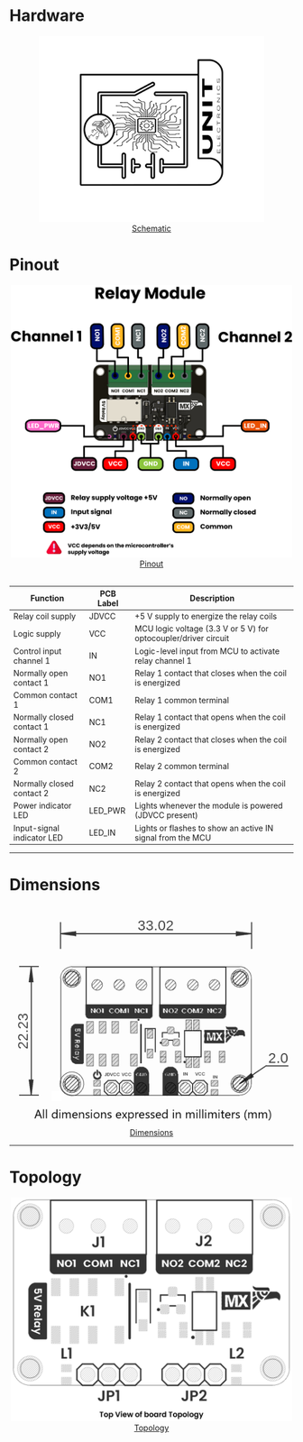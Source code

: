 # Hardware

<div align="center">
    <a href="resources/img/Schematics_icon.jpg"><img src="resources/img/Schematics_icon.jpg" width="400px"><br/>Schematic</a>
    <br/>

</div>

# Pinout

<div align="center">
    <a href="resources/unit_pinout_v_0_0_1_ue0082_relay_en.jpg"><img src="resources/unit_pinout_v_0_0_1_ue0082_relay_en.jpg" width="500px"><br/>Pinout</a>
    <br/>
    <br/>
</div>

<div align="center">

| Function                    | PCB Label | Description                                                      |
|-----------------------------|-----------|------------------------------------------------------------------|
| Relay coil supply           | JDVCC     | +5 V supply to energize the relay coils                          |
| Logic supply                | VCC       | MCU logic voltage (3.3 V or 5 V) for optocoupler/driver circuit  |
| Control input channel 1     | IN        | Logic-level input from MCU to activate relay channel 1           |
| Normally open contact 1     | NO1       | Relay 1 contact that closes when the coil is energized           |
| Common contact 1            | COM1      | Relay 1 common terminal                                          |
| Normally closed contact 1   | NC1       | Relay 1 contact that opens when the coil is energized            |
| Normally open contact 2     | NO2       | Relay 2 contact that closes when the coil is energized           |
| Common contact 2            | COM2      | Relay 2 common terminal                                          |
| Normally closed contact 2   | NC2       | Relay 2 contact that opens when the coil is energized            |
| Power indicator LED         | LED_PWR   | Lights whenever the module is powered (JDVCC present)            |
| Input-signal indicator LED  | LED_IN    | Lights or flashes to show an active IN signal from the MCU       |

</div>


---

# Dimensions

<div align="center">
    <a href="resources/dimensions.png"><img src="resources/dimensions.png" width="500px"><br/>Dimensions</a>
    <br/>


</div>

---

# Topology

<div align="center">
    <a href="resources/unit_topology_v_0_0_1ue0082_modulo_rele_g6k_.png"><img src="resources/unit_topology_v_0_0_1ue0082_modulo_rele_g6k_.png" width="500px"><br/>Topology</a>
    <br/>


</div>


